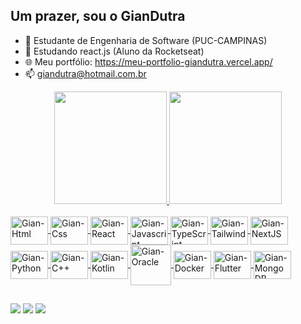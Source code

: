 ## Um prazer, sou o GianDutra

- 🔭 Estudante de Engenharia de Software (PUC-CAMPINAS)
- 🌱 Estudando react.js (Aluno da Rocketseat)
- 🌐 Meu portfólio: https://meu-portfolio-giandutra.vercel.app/
- 📫 giandutra@hotmail.com.br

<div align="center">
  <a href="https://github.com/GianDutra">
  <img height="180em" src="https://github-readme-stats.vercel.app/api?username=GianDutra&show_icons=true&theme=tokyonight&include_all_commits=true&count_private=true"/>
  <img height="180em" src="https://github-readme-stats.vercel.app/api/top-langs/?username=GianDutra&layout=compact&langs_count=7&theme=tokyonight"/>
</div>
<div style="display: inline_block"><br> 
  <img align="center" alt="Gian-Html" height="45" width="60" src="https://cdn.jsdelivr.net/gh/devicons/devicon/icons/html5/html5-original.svg">
  <img align="center" alt="Gian-Css" height="45" width="60" src="https://cdn.jsdelivr.net/gh/devicons/devicon/icons/css3/css3-original.svg">
  <img align="center" alt="Gian-React" height="45" width="60" src="https://cdn.jsdelivr.net/gh/devicons/devicon/icons/react/react-original.svg" >
   <img align="center" alt="Gian-Javascript" height="45" width="60" src="https://cdn.jsdelivr.net/gh/devicons/devicon/icons/javascript/javascript-original.svg">
  <img align="center" alt="Gian-TypeScript" height="45" width="60" src="https://cdn.jsdelivr.net/gh/devicons/devicon/icons/typescript/typescript-original.svg" />
  <img align="center" alt="Gian-Tailwind" height="45" width="60" src="https://cdn.jsdelivr.net/gh/devicons/devicon/icons/tailwindcss/tailwindcss-plain.svg" />
  <img align="center" alt="Gian-NextJS" height="45" width="60" src="https://cdn.jsdelivr.net/gh/devicons/devicon/icons/nextjs/nextjs-original.svg" />
  <img align="center" alt="Gian-Python" height="45" width="60" src="https://cdn.jsdelivr.net/gh/devicons/devicon/icons/python/python-original.svg">
  <img align="center" alt="Gian-C++" height="45" width="60" src="https://cdn.jsdelivr.net/gh/devicons/devicon/icons/cplusplus/cplusplus-original.svg">
  <img align="center" alt="Gian-Kotlin" height="45" width="60" src="https://cdn.jsdelivr.net/gh/devicons/devicon/icons/kotlin/kotlin-original.svg">
  <img align="center" alt="Gian-Oracle" height="65" width="65" src="https://cdn.jsdelivr.net/gh/devicons/devicon/icons/oracle/oracle-original.svg">
  <img align="center" alt="Gian-Docker" height="45" width="60" src="https://cdn.jsdelivr.net/gh/devicons/devicon/icons/docker/docker-original.svg" >
  <img align="center" alt="Gian-Flutter" height="45" width="60" src="https://cdn.jsdelivr.net/gh/devicons/devicon/icons/flutter/flutter-original.svg" />
  <img align="center" alt="Gian-MongoDB" height="45" width="60" src="https://cdn.jsdelivr.net/gh/devicons/devicon/icons/mongodb/mongodb-original-wordmark.svg" />
  
</div>
  
  ##
  
  <div> 
   <a href="mailto:giandutra@hotmail.com.br" target="_blank"><img src="https://img.shields.io/badge/Microsoft_Outlook-0078D4?style=for-the-badge&logo=microsoft-outlook&logoColor=white" target="_blank"></a> 
  <a href = "mailto:giandutra22@gmail.com"><img src="https://img.shields.io/badge/-Gmail-%23333?style=for-the-badge&logo=gmail&logoColor=white" target="_blank"></a>
  <a href="https://www.linkedin.com" target="_blank"><img src="https://img.shields.io/badge/-LinkedIn-%230077B5?style=for-the-badge&logo=linkedin&logoColor=white" target="_blank"></a> 

 
</div>
